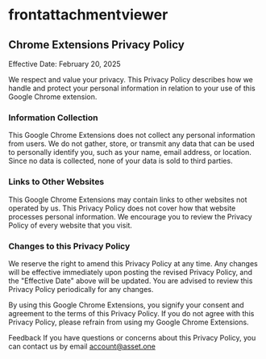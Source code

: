 # frontattachmentviewer


## Chrome Extensions Privacy Policy
Effective Date: February 20, 2025

We respect and value your privacy. This Privacy Policy describes how we handle and protect your personal information in relation to your use of this Google Chrome extension.

### Information Collection
This Google Chrome Extensions does not collect any personal information from users. We do not gather, store, or transmit any data that can be used to personally identify you, such as your name, email address, or location. Since no data is collected, none of your data is sold to third parties.

### Links to Other Websites
This Google Chrome Extensions may contain links to other websites not operated by us. This Privacy Policy does not cover how that website processes personal information. We encourage you to review the Privacy Policy of every website that you visit.

### Changes to this Privacy Policy
We reserve the right to amend this Privacy Policy at any time. Any changes will be effective immediately upon posting the revised Privacy Policy, and the "Effective Date" above will be updated. You are advised to review this Privacy Policy periodically for any changes.

By using this Google Chrome Extensions, you signify your consent and agreement to the terms of this Privacy Policy. If you do not agree with this Privacy Policy, please refrain from using my Google Chrome Extensions.

Feedback
If you have questions or concerns about this Privacy Policy, you can contact us by email account@asset.one
